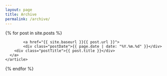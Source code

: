 ```yaml
---
layout: page
title: Archive
permalink: /archive/
---
```


<div class="posts">
  {% for post in site.posts %}
    <article class="post">

			<a href="{{ site.baseurl }}{{ post.url }}">
	  		<div class="postDate">{{ page.date | date: "%Y.%m.%d" }}</div>
      	<div class="postTitle">{{ post.title }}</div>
      </a>
    </article>
  {% endfor %}
</div>
